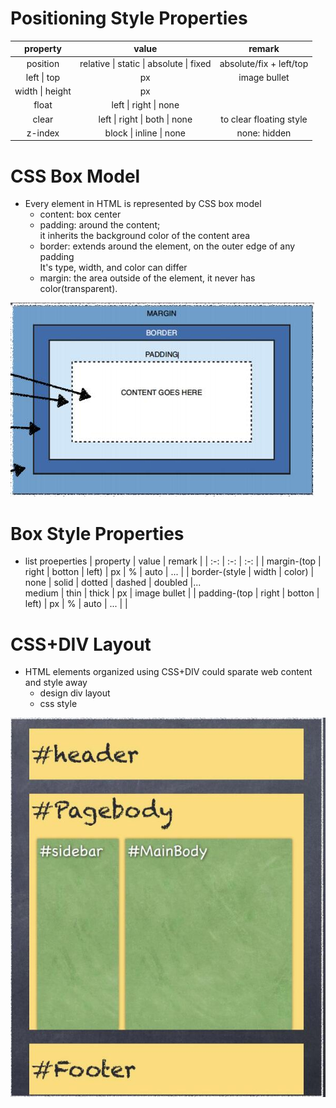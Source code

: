 # Positioning Style Properties
| property | value | remark |
| :-: | :-: | :-: |
| position | relative \| static \| absolute \| fixed | absolute/fix + left/top |
| left \| top | px | image bullet |
| width \| height | px | |
| float | left \| right \| none | |
| clear | left \| right \| both \| none | to clear floating style |
| z-index | block \| inline \| none | none: hidden |

# CSS Box Model
- Every element in HTML is represented by CSS box model
    - content: box center
    - padding: around the content;  
    it inherits the background color of the content area
    - border: extends around the element, on the outer edge of any padding  
    It's type, width, and color can differ
    - margin: the area outside of the element, it never has color(transparent).

![boxmodel](/img/boxmodel.jpg/)

# Box Style Properties
- list proeperties 
    | property | value | remark |
    | :-: | :-: | :-: |
    | margin-(top \| right \| botton \| left) | px \| % \| auto \| ... |
    | border-(style \| width \| color) | none \| solid \| dotted \| dashed \| doubled \|...<br />medium \| thin \| thick \| px | image bullet |
    | padding-(top \| right \| botton \| left) | px \| % \| auto \| ... | |

# CSS+DIV Layout
- HTML elements organized using CSS+DIV could sparate web content and style away
    - design div layout
    - css style

![CSS&DIV](/img/CSS&DIV.jpg/)